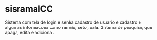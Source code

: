 # sisramalCC
Sistema com tela de login e senha cadastro de usuario e cadastro e algumas informacoes como ramais, setor, sala.
Sistema de pesquisa, que apaga, edita e adiciona .
